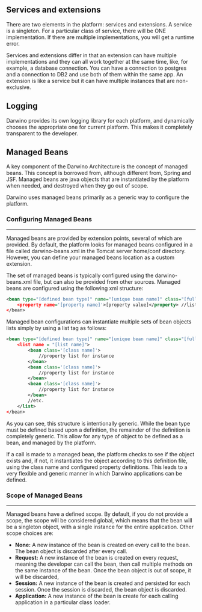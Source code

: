 ## Services and extensions
There are two elements in the platform: services and extensions. A service is a singleton. For a particular class of service, there will be ONE implementation. If there are multiple implementations, you will get a runtime error.

Services and extensions differ in that an extension can have multiple implementations and they can all work together at the same time, like, for example, a database connection. You can have a connection to postgres and a connection to DB2 and use both of them within the same app. An extension is like a service but it can have multiple instances that are non-exclusive.

## Logging
Darwino provides its own logging library for each platform, and dynamically chooses the appropriate one for current platform.  This makes it completely transparent to the developer.

## Managed Beans

A key component of the Darwino Architecture is the concept of managed beans. This concept is borrowed from, although different from, Spring and JSF. Managed beans are java objects that are instantiated by the platform when needed, and destroyed when they go out of scope.

Darwino uses managed beans primarily as a generic way to configure the platform.

### Configuring Managed Beans
------
Managed beans are provided by extension points, several of which are provided. By default, the platform looks for managed beans configured in a file called darwino-beans.xml in the Tomcat server home/conf directory. However, you can define your managed beans location as a custom extension.

The set of managed beans is typically configured using the darwino-beans.xml file, but can also be provided from other sources. Managed beans are configured using the following xml structure:
```xml
<bean type="[defined bean type]" name="[unique bean name]" class="[full class name]" alias "[optional alias names, separated by comma"/>  
	<property name='[property name]'>[property value]</property> //list of properties  
</bean>
```

Managed bean configurations can instantiate multiple sets of bean objects lists simply by using a list tag as follows:

```xml
<bean type="[defined bean type]" name="[unique bean name]" class="[full class name]" alias "[optional alias names, separated by comma"/>  
	<list name = "[list name]">
		<bean class='[class name]'>
			//property list for instance
		</bean>
		<bean class='[class name]'>
			//property list for instance
		</bean>
		<bean class='[class name]'>
			//property list for instance
		</bean>
		//etc.
	</list>			
</bean>
```


As you can see, this structure is intentionally generic. While the bean type must be defined based upon a definition, the remainder of the definition is completely generic. This allow for any type of object to be defined as a bean, and managed by the platform.

If a call is made to a managed bean, the platform checks to see if the object exists and, if not, it instantiates the object according to this definition file, using the class name and configured property definitions. This leads to a very flexible and generic manner in which Darwino applications can be defined.

### Scope of Managed Beans
------

Managed beans have a defined scope. By default, if you do not provide a scope, the scope will be considered global, which means that the bean will be a singleton object, with a single instance for the entire application. Other scope choices are:

- **None:** A new instance of the bean is created on every call to the bean. The bean object is discarded after every call.  
- **Request:** A new instance of the bean is created on every request, meaning the developer can call the bean, then call multiple methods on the same instance of the bean. Once the bean object is out of scope, it will be discarded,  
- **Session:** A new instance of the bean is created and persisted for each session. Once the session is discarded, the bean object is discarded.  
- **Application:** A new instance of the bean is create for each calling application in a particular class loader.  



